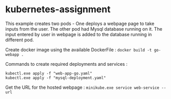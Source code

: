 # kubernetes-assignment

This example creates two pods - One deploys a webpage page to take inputs from the user. The other pod had Mysql database running on it.
The input entered by user in webpage is added to the database running in different pod.

Create docker image using the available DockerFile :
`docker build -t go-webapp .`

Commands to create required deployments and services :
```
kubectl.exe apply -f "web-app-go.yaml"
kubectl.exe apply -f "mysql-deployment.yaml"
```

Get the URL for the hosted webpage :
`minikube.exe service web-service --url`